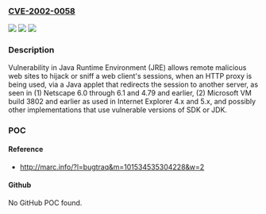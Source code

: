 ### [CVE-2002-0058](https://cve.mitre.org/cgi-bin/cvename.cgi?name=CVE-2002-0058)
![](https://img.shields.io/static/v1?label=Product&message=n%2Fa&color=blue)
![](https://img.shields.io/static/v1?label=Version&message=n%2Fa&color=blue)
![](https://img.shields.io/static/v1?label=Vulnerability&message=n%2Fa&color=brighgreen)

### Description

Vulnerability in Java Runtime Environment (JRE) allows remote malicious web sites to hijack or sniff a web client's sessions, when an HTTP proxy is being used, via a Java applet that redirects the session to another server, as seen in (1) Netscape 6.0 through 6.1 and 4.79 and earlier, (2) Microsoft VM build 3802 and earlier as used in Internet Explorer 4.x and 5.x, and possibly other implementations that use vulnerable versions of SDK or JDK.

### POC

#### Reference
- http://marc.info/?l=bugtraq&m=101534535304228&w=2

#### Github
No GitHub POC found.

